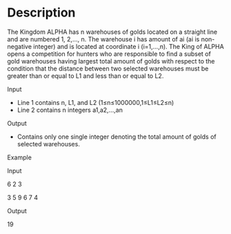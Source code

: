 # Description

The Kingdom ALPHA has n warehouses of golds located on a straight line and are numbered 1, 2,..., n. The warehouse i has amount of ai (ai is non-negative integer) and is located at coordinate i (i=1,...,n). The King of ALPHA opens a competition for hunters who are responsible to find a subset of gold warehouses having largest total amount of golds with respect to the condition that the distance between two selected warehouses must be greater than or equal to L1 and less than or equal to L2.

Input
- Line 1 contains n, L1, and L2 (1≤n≤1000000,1≤L1≤L2≤n)
- Line 2 contains n integers a1,a2,…,an

Output

- Contains only one single integer denoting the total amount of golds of selected warehouses.

Example

Input

6 2 3

3 5 9 6 7 4

Output

19